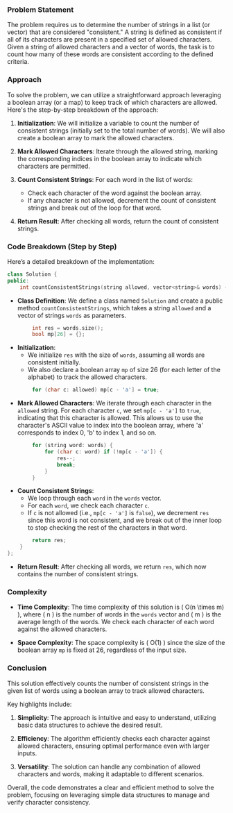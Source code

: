 ### Problem Statement

The problem requires us to determine the number of strings in a list (or vector) that are considered "consistent." A string is defined as consistent if all of its characters are present in a specified set of allowed characters. Given a string of allowed characters and a vector of words, the task is to count how many of these words are consistent according to the defined criteria.

### Approach

To solve the problem, we can utilize a straightforward approach leveraging a boolean array (or a map) to keep track of which characters are allowed. Here's the step-by-step breakdown of the approach:

1. **Initialization**: We will initialize a variable to count the number of consistent strings (initially set to the total number of words). We will also create a boolean array to mark the allowed characters.

2. **Mark Allowed Characters**: Iterate through the allowed string, marking the corresponding indices in the boolean array to indicate which characters are permitted.

3. **Count Consistent Strings**: For each word in the list of words:
   - Check each character of the word against the boolean array.
   - If any character is not allowed, decrement the count of consistent strings and break out of the loop for that word.

4. **Return Result**: After checking all words, return the count of consistent strings.

### Code Breakdown (Step by Step)

Here’s a detailed breakdown of the implementation:

```cpp
class Solution {
public:
    int countConsistentStrings(string allowed, vector<string>& words) {
```
- **Class Definition**: We define a class named `Solution` and create a public method `countConsistentStrings`, which takes a string `allowed` and a vector of strings `words` as parameters.

```cpp
        int res = words.size();
        bool mp[26] = {};
```
- **Initialization**: 
  - We initialize `res` with the size of `words`, assuming all words are consistent initially.
  - We also declare a boolean array `mp` of size 26 (for each letter of the alphabet) to track the allowed characters.

```cpp
        for (char c: allowed) mp[c - 'a'] = true;
```
- **Mark Allowed Characters**: We iterate through each character in the `allowed` string. For each character `c`, we set `mp[c - 'a']` to `true`, indicating that this character is allowed. This allows us to use the character's ASCII value to index into the boolean array, where 'a' corresponds to index 0, 'b' to index 1, and so on.

```cpp
        for (string word: words) {
            for (char c: word) if (!mp[c - 'a']) {
                res--;
                break;
            }
        }
```
- **Count Consistent Strings**: 
  - We loop through each `word` in the `words` vector.
  - For each `word`, we check each character `c`.
  - If `c` is not allowed (i.e., `mp[c - 'a']` is `false`), we decrement `res` since this word is not consistent, and we break out of the inner loop to stop checking the rest of the characters in that word.

```cpp
        return res;        
    }
};
```
- **Return Result**: After checking all words, we return `res`, which now contains the number of consistent strings.

### Complexity

- **Time Complexity**: The time complexity of this solution is \( O(n \times m) \), where \( n \) is the number of words in the `words` vector and \( m \) is the average length of the words. We check each character of each word against the allowed characters.

- **Space Complexity**: The space complexity is \( O(1) \) since the size of the boolean array `mp` is fixed at 26, regardless of the input size. 

### Conclusion

This solution effectively counts the number of consistent strings in the given list of words using a boolean array to track allowed characters. 

Key highlights include:

1. **Simplicity**: The approach is intuitive and easy to understand, utilizing basic data structures to achieve the desired result.

2. **Efficiency**: The algorithm efficiently checks each character against allowed characters, ensuring optimal performance even with larger inputs.

3. **Versatility**: The solution can handle any combination of allowed characters and words, making it adaptable to different scenarios.

Overall, the code demonstrates a clear and efficient method to solve the problem, focusing on leveraging simple data structures to manage and verify character consistency.